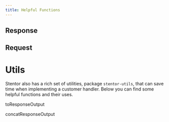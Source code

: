 ```yaml
---
title: Helpful Functions
---
```


## Response


## Request


# Utils

Stentor also has a rich set of utilities, package `stentor-utils`, that can save time when implementing a customer handler.  Below you can find some helpful functions and their uses.



toResponseOutput

concatResponseOutput